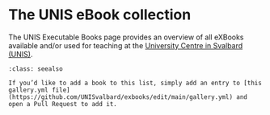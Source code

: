 # The UNIS eBook collection

The UNIS Executable Books page provides an overview of all eXBooks available and/or used for teaching at the [University Centre in Svalbard (UNIS)](https://unis.no).

```{admonition} One missing?
:class: seealso

If you’d like to add a book to this list, simply add an entry to [this gallery.yml file](https://github.com/UNISvalbard/exbooks/edit/main/gallery.yml) and open a Pull Request to add it.
```

```{include} gallery.txt
```
